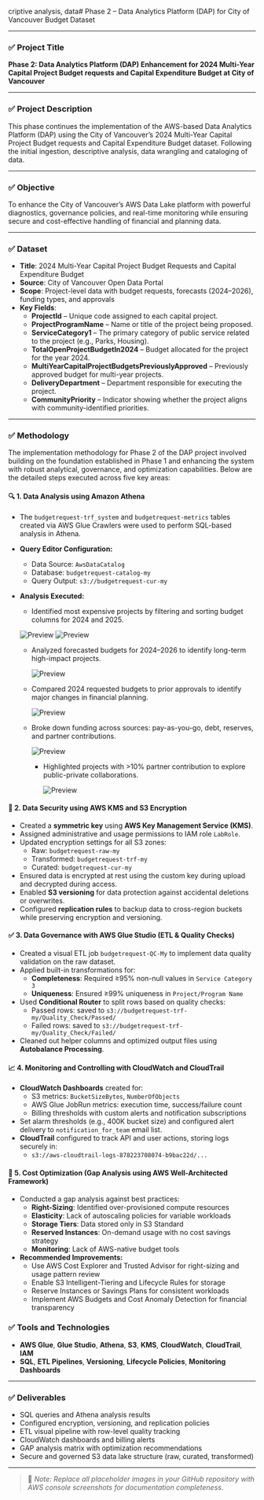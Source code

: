 criptive analysis, data# Phase 2 – Data Analytics Platform (DAP) for City of Vancouver Budget Dataset

---

### ✅ **Project Title**  
**Phase 2: Data Analytics Platform (DAP) Enhancement for 2024 Multi-Year Capital Project Budget requests and Capital Expenditure Budget at City of Vancouver**

---

### ✅ **Project Description**  
This phase continues the implementation of the AWS-based Data Analytics Platform (DAP) using the City of Vancouver’s 2024 Multi-Year Capital Project Budget requests and Capital Expenditure Budget dataset. Following the initial ingestion, descriptive analysis, data wrangling and cataloging of data. 

---

### ✅ **Objective**  
To enhance the City of Vancouver’s AWS Data Lake platform with powerful diagnostics, governance policies, and real-time monitoring while ensuring secure and cost-effective handling of financial and planning data.

---

### ✅ **Dataset**  
- **Title**: 2024 Multi-Year Capital Project Budget Requests and Capital Expenditure Budget  
- **Source**: City of Vancouver Open Data Portal  
- **Scope**: Project-level data with budget requests, forecasts (2024–2026), funding types, and approvals
- **Key Fields**:  
  - **ProjectId** – Unique code assigned to each capital project.  
  - **ProjectProgramName** – Name or title of the project being proposed.  
  - **ServiceCategory1** – The primary category of public service related to the project (e.g., Parks, Housing).  
  - **TotalOpenProjectBudgetIn2024** – Budget allocated for the project for the year 2024.  
  - **MultiYearCapitalProjectBudgetsPreviouslyApproved** – Previously approved budget for multi-year projects.  
  - **DeliveryDepartment** – Department responsible for executing the project.  
  - **CommunityPriority** – Indicator showing whether the project aligns with community-identified priorities.

---

### ✅ **Methodology**

The implementation methodology for Phase 2 of the DAP project involved building on the foundation established in Phase 1 and enhancing the system with robust analytical, governance, and optimization capabilities. Below are the detailed steps executed across five key areas:

#### 🔍 **1. Data Analysis using Amazon Athena**
- The `budgetrequest-trf_system` and `budgetrequest-metrics` tables created via AWS Glue Crawlers were used to perform SQL-based analysis in Athena.
- **Query Editor Configuration:**
  - Data Source: `AwsDataCatalog`
  - Database: `budgetrequest-catalog-my`
  - Query Output: `s3://budgetrequest-cur-my`
- **Analysis Executed:**
  - Identified most expensive projects by filtering and sorting budget columns for 2024 and 2025.
    
  ![Preview](images/Picture1.png) ![Preview](images/Picture2.png)
    
  - Analyzed forecasted budgets for 2024–2026 to identify long-term high-impact projects.

    ![Preview](images/Picture3.png)
    
  - Compared 2024 requested budgets to prior approvals to identify major changes in financial planning.
 
    ![Preview](images/Picture4.png)
    
  - Broke down funding across sources: pay-as-you-go, debt, reserves, and partner contributions.

    ![Preview](images/Picture5.png)

    - Highlighted projects with >10% partner contribution to explore public-private collaborations.

      ![Preview](images/Picture6.png)
      

#### 🔐 **2. Data Security using AWS KMS and S3 Encryption**
- Created a **symmetric key** using **AWS Key Management Service (KMS)**.
- Assigned administrative and usage permissions to IAM role `LabRole`.
- Updated encryption settings for all S3 zones:
  - Raw: `budgetrequest-raw-my`
  - Transformed: `budgetrequest-trf-my`
  - Curated: `budgetrequest-cur-my`
- Ensured data is encrypted at rest using the custom key during upload and decrypted during access.
- Enabled **S3 versioning** for data protection against accidental deletions or overwrites.
- Configured **replication rules** to backup data to cross-region buckets while preserving encryption and versioning.

#### ✅ **3. Data Governance with AWS Glue Studio (ETL & Quality Checks)**
- Created a visual ETL job `budgetrequest-QC-My` to implement data quality validation on the raw dataset.
- Applied built-in transformations for:
  - **Completeness**: Required ≥95% non-null values in `Service Category 3`
  - **Uniqueness**: Ensured ≥99% uniqueness in `Project/Program Name`
- Used **Conditional Router** to split rows based on quality checks:
  - Passed rows: saved to `s3://budgetrequest-trf-my/Quality_Check/Passed/`
  - Failed rows: saved to `s3://budgetrequest-trf-my/Quality_Check/Failed/`
- Cleaned out helper columns and optimized output files using **Autobalance Processing**.

#### 📈 **4. Monitoring and Controlling with CloudWatch and CloudTrail**
- **CloudWatch Dashboards** created for:
  - S3 metrics: `BucketSizeBytes`, `NumberOfObjects`
  - AWS Glue JobRun metrics: execution time, success/failure count
  - Billing thresholds with custom alerts and notification subscriptions
- Set alarm thresholds (e.g., 400K bucket size) and configured alert delivery to `notification_for_team` email list.
- **CloudTrail** configured to track API and user actions, storing logs securely in:
  - `s3://aws-cloudtrail-logs-878223708074-b9bac22d/...`

#### 💸 **5. Cost Optimization (Gap Analysis using AWS Well-Architected Framework)**
- Conducted a gap analysis against best practices:
  - **Right-Sizing**: Identified over-provisioned compute resources
  - **Elasticity**: Lack of autoscaling policies for variable workloads
  - **Storage Tiers**: Data stored only in S3 Standard
  - **Reserved Instances**: On-demand usage with no cost savings strategy
  - **Monitoring**: Lack of AWS-native budget tools
- **Recommended Improvements:**
  - Use AWS Cost Explorer and Trusted Advisor for right-sizing and usage pattern review
  - Enable S3 Intelligent-Tiering and Lifecycle Rules for storage
  - Reserve Instances or Savings Plans for consistent workloads
  - Implement AWS Budgets and Cost Anomaly Detection for financial transparency

### ✅ **Tools and Technologies**
- **AWS Glue**, **Glue Studio**, **Athena**, **S3**, **KMS**, **CloudWatch**, **CloudTrail**, **IAM**
- **SQL**, **ETL Pipelines**, **Versioning**, **Lifecycle Policies**, **Monitoring Dashboards**

---

### ✅ **Deliverables**
- SQL queries and Athena analysis results
- Configured encryption, versioning, and replication policies
- ETL visual pipeline with row-level quality tracking
- CloudWatch dashboards and billing alerts
- GAP analysis matrix with optimization recommendations
- Secure and governed S3 data lake structure (raw, curated, transformed)

---

> 📌 _Note: Replace all placeholder images in your GitHub repository with AWS console screenshots for documentation completeness._
